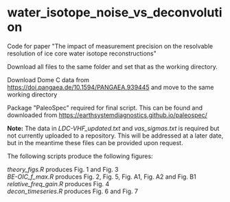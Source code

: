 # water_isotope_noise_vs_deconvolution
Code for paper "The impact of measurement precision on the resolvable resolution of ice core water isotope reconstructions"

Download all files to the same folder and set that as the working directory.

Download Dome C data from https://doi.pangaea.de/10.1594/PANGAEA.939445 and move to the same working directory

Package "PaleoSpec" required for final script. This can be found and downloaded from https://earthsystemdiagnostics.github.io/paleospec/

**Note:** The data in *LDC-VHF_updated.txt* and *vas_sigmas.txt* is required but not currently uploaded to a repository. This will be addressed at a later date, but in the meantime these files can be provided upon request.

The following scripts produce the following figures:

*theory_figs.R* produces Fig. 1 and Fig. 3<br>
*BE-OIC_f_max.R* produces Fig. 2, Fig. 5, Fig. A1, Fig. A2 and Fig. B1<br>
*relative_freq_gain.R* produces Fig. 4<br>
*decon_timeseries.R* produces Fig. 6 and Fig. 7
